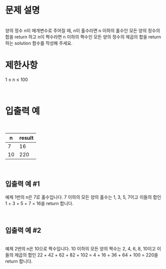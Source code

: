 # 문제 설명

<br>
양의 정수 n이 매개변수로 주어질 때, n이 홀수라면 n 이하의 홀수인 모든 양의 정수의 합을 return 하고 n이 짝수라면 n 이하의 짝수인 모든 양의 정수의 제곱의 합을 return 하는 solution 함수를 작성해 주세요.

<br>

# 제한사항

1 ≤ n ≤ 100

<br>

# 입출력 예

<br>

| n   | result |
| --- | ------ |
| 7   | 16     |
| 10  | 220    |

<br>
  
## 입출력 예 #1

예제 1번의 n은 7로 홀수입니다. 7 이하의 모든 양의 홀수는 1, 3, 5, 7이고 이들의
합인 1 + 3 + 5 + 7 = 16을 return 합니다.

<br>

## 입출력 예 #2

<br>
예제 2번의 n은 10으로 짝수입니다. 10 이하의 모든 양의 짝수는 2, 4, 6, 8, 10이고 이들의 제곱의 합인 22 + 42 + 62 + 82 + 102 = 4 + 16 + 36 + 64 + 100 = 220을 return 합니다.
